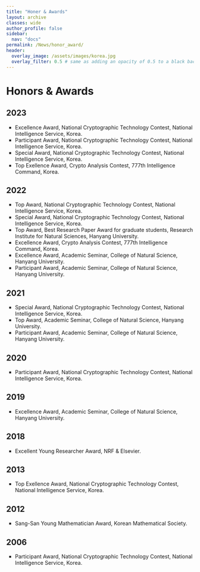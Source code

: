 ```yaml
---
title: "Honer & Awards"
layout: archive
classes: wide
author_profile: false
sidebar:
  nav: "docs"
permalink: /News/honor_award/
header:
  overlay_image: /assets/images/korea.jpg
  overlay_filter: 0.5 # same as adding an opacity of 0.5 to a black background
---
```

# Honors & Awards

## 2023
<ul type="square">
<li>Excellence Award, National Cryptographic Technology Contest, National Intelligence Service, Korea.</li>
<li>Participant Award, National Cryptographic Technology Contest, National Intelligence Service, Korea.</li>
<li>Special Award, National Cryptographic Technology Contest, National Intelligence Service, Korea.</li>
<li>Top Exellence Award, Crypto Analysis Contest, 777th Intelligence Command, Korea.</li>
</ul>

## 2022
<ul type = "square">
<li>Top Award, National Cryptographic Technology Contest, National Intelligence Service, Korea.</li>
<li>Special Award, National Cryptographic Technology Contest, National Intelligence Service, Korea.</li>
<li>Top Award, Best Research Paper Award for graduate students, Research Institute for Natural Sciences, Hanyang University.</li>
<li>Excellence Award, Crypto Analysis Contest, 777th Intelligence Command, Korea.</li>
<li>Excellence Award, Academic Seminar, College of Natural Science, Hanyang University.</li>
<li>Participant Award, Academic Seminar, College of Natural Science, Hanyang University.</li>
</ul>

## 2021
<ul type = "square">
<li>Special Award, National Cryptographic Technology Contest, National Intelligence Service, Korea.</li>
<li>Top Award, Academic Seminar, College of Natural Science, Hanyang University.</li>
<li>Participant Award, Academic Seminar, College of Natural Science, Hanyang University.</li>
</ul>

## 2020
<ul type = "square">
<li>Participant Award, National Cryptographic Technology Contest, National Intelligence Service, Korea.</li>
</ul>

## 2019
<ul type = "square">
<li>Excellence Award, Academic Seminar, College of Natural Science, Hanyang University.</li>
</ul>

## 2018
<ul type = "square">
<li>Excellent Young Researcher Award, NRF & Elsevier.</li>
</ul>

## 2013
<ul type = "square">
<li>Top Exellence Award, National Cryptographic Technology Contest, National Intelligence Service, Korea.</li>
</ul>

## 2012
<ul type = "square">
<li>Sang-San Young Mathematician Award, Korean Mathematical Society.</li>
</ul>

## 2006
<ul type = "square">
<li>Participant Award, National Cryptographic Technology Contest, National Intelligence Service, Korea.</li>
</ul>

